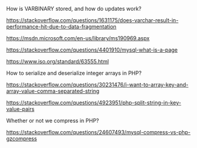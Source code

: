 
How is VARBINARY stored, and how do updates work?

https://stackoverflow.com/questions/1631175/does-varchar-result-in-performance-hit-due-to-data-fragmentation

https://msdn.microsoft.com/en-us/library/ms190969.aspx

https://stackoverflow.com/questions/4401910/mysql-what-is-a-page

https://www.iso.org/standard/63555.html

How to serialize and deserialize integer arrays in PHP?

https://stackoverflow.com/questions/30231476/i-want-to-array-key-and-array-value-comma-separated-string

https://stackoverflow.com/questions/4923951/php-split-string-in-key-value-pairs

Whether or not we compress in PHP?

https://stackoverflow.com/questions/24607493/mysql-compress-vs-php-gzcompress

